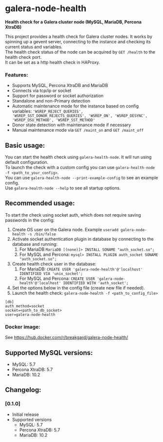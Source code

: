 # galera-node-health

**Health check for a Galera cluster node (MySQL, MariaDB, Percona XtraDB)**

This project provides a health check for Galera cluster nodes.
It works by spinning up a gevent server, connecting to the instance and 
checking its current status and variables.<br />
The health check status of the node can be acquired by `GET /health` to the health check port.<br />
It can be set as a http health check in HAProxy.

### Features:

- Supports MySQL, Percona XtraDB and MariaDB
- Connects via tcp/ip or socket
- Support for password or socket authorization
- Standalone and non-Primary detection
- Automatic maintenance mode for the instance based on config variables:
  `'WSREP_REJECT_QUERIES', 'WSREP_SST_DONOR_REJECTS_QUERIES', 'WSREP_ON', 'WSREP_DESYNC', 'WSREP_OSU_METHOD', 'WSREP_SST_METHOD'`
- Donor state detection with maintenance mode if necessary
- Manual maintenance mode via `GET /maint_on` and `GET /maint_off`

## Basic usage:

You can start the health check using `galera-health-node`. It will run using default configuration. <br />
To launch the check with a custom config you can use `galera-health-node -f <path_to_your_config>`. <br />
You can use `galera-health-node --print-example-config` to see an example config.<br />
Use `galera-health-node --help` to see all startup options.

## Recommended usage:

To start the check using socket auth, which does not require saving passwords in the config:

1. Create OS user on the Galera node. Example `useradd galera-node-health -s /bin/false`
2. Activate socket authentication plugin in database by connecting to the database and running:
   1. For MariaDB `MariaDB [(none)]> INSTALL SONAME "auth_socket.so";`
   2. For MySQL and Percona: `mysql> INSTALL PLUGIN auth_socket SONAME "auth_socket.so";`
3. Create health check user in the database:
   1. For MariaDB: `CREATE USER 'galera-node-health'@'localhost' IDENTIFIED VIA 'unix_socket';`
   2. For MySQL and Percona: `CREATE USER 'galera-node-health'@'localhost' IDENTIFIED WITH 'auth_socket';`
4. Set the options below in the config file (create new file if needed).
5. Launch the health check: `galera-node-health -f <path_to_config_file>`

```
[db]
auth_method=socket
socket=<path_to_db_socket>
user=galera-node-health
```

### Docker image:

See https://hub.docker.com/r/breakgard/galera-node-health/

## Supported MySQL versions:

- MySQL: 5.7
- Percona XtraDB: 5.7
- MariaDB: 10.2

## Changelog:

### [0.1.0]
- Initial release
- Supported versions 
  - MySQL: 5.7
  - Percona XtraDB: 5.7
  - MariaDB: 10.2
